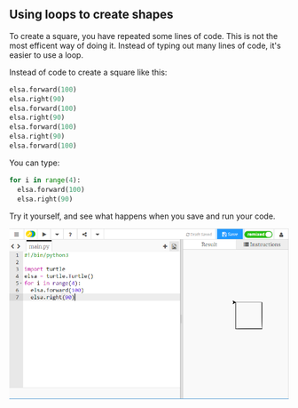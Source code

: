 ## Using loops to create shapes

To create a square, you have repeated some lines of code. This is not the most efficent way of doing it. Instead of typing out many lines of code, it's easier to use a loop.

Instead of code to create a square like this:

```python
elsa.forward(100)
elsa.right(90)
elsa.forward(100)
elsa.right(90)
elsa.forward(100)
elsa.right(90)
elsa.forward(100)
```

You can type:

```python
for i in range(4):
  elsa.forward(100)
  elsa.right(90)
```

Try it yourself, and see what happens when you save and run your code.

![](images/turtle-loop.png)